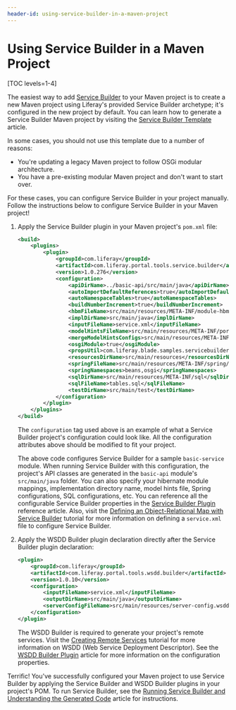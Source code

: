 ```yaml
---
header-id: using-service-builder-in-a-maven-project
---
```


# Using Service Builder in a Maven Project

[TOC levels=1-4]

The easiest way to add
[Service Builder](/develop/frameworks/-/knowledge_base/7-2/what-is-service-builder)
to your Maven project is to create a new Maven project using Liferay's provided
Service Builder archetype; it's configured in the new project by default. You
can learn how to generate a Service Builder Maven project by visiting the
[Service Builder Template](/docs/7-2/reference/-/knowledge_base/r/service-builder-template)
article.

In some cases, you should not use this template due to a number of reasons:

- You're updating a legacy Maven project to follow OSGi modular architecture.
- You have a pre-existing modular Maven project and don't want to start over.

For these cases, you can configure Service Builder in your project manually.
Follow the instructions below to configure Service Builder in your Maven
project!

1.  Apply the Service Builder plugin in your Maven project's `pom.xml` file:

    ```xml
    <build>
        <plugins>
            <plugin>
                <groupId>com.liferay</groupId>
                <artifactId>com.liferay.portal.tools.service.builder</artifactId>
                <version>1.0.276</version>
                <configuration>
                    <apiDirName>../basic-api/src/main/java</apiDirName>
                    <autoImportDefaultReferences>true</autoImportDefaultReferences>
                    <autoNamespaceTables>true</autoNamespaceTables>
                    <buildNumberIncrement>true</buildNumberIncrement>
                    <hbmFileName>src/main/resources/META-INF/module-hbm.xml</hbmFileName>
                    <implDirName>src/main/java</implDirName>
                    <inputFileName>service.xml</inputFileName>
                    <modelHintsFileName>src/main/resources/META-INF/portlet-model-hints.xml</modelHintsFileName>
                    <mergeModelHintsConfigs>src/main/resources/META-INF/portlet-model-hints.xml</mergeModelHintsConfigs>
                    <osgiModule>true</osgiModule>
                    <propsUtil>com.liferay.blade.samples.servicebuilder.service.util.PropsUtil</propsUtil>
                    <resourcesDirName>src/main/resources</resourcesDirName>
                    <springFileName>src/main/resources/META-INF/spring/module-spring.xml</springFileName>
                    <springNamespaces>beans,osgi</springNamespaces>
                    <sqlDirName>src/main/resources/META-INF/sql</sqlDirName>
                    <sqlFileName>tables.sql</sqlFileName>
                    <testDirName>src/main/test</testDirName>
                </configuration>
            </plugin>
        </plugins>
    </build>
    ```

    The `configuration` tag used above is an example of what a Service Builder
    project's configuration could look like. All the configuration attributes
    above should be modified to fit your project.

    The above code configures Service Builder for a sample `basic-service`
    module. When running Service Builder with this configuration, the project's
    API classes are generated in the `basic-api` module's `src/main/java`
    folder. You can also specify your hibernate module mappings, implementation
    directory name, model hints file, Spring configurations, SQL configurations,
    etc. You can reference all the configurable Service Builder properties in
    the
    [Service Builder Plugin](/docs/7-2/reference/-/knowledge_base/r/service-builder-with-maven)
    reference article. Also, visit the
    [Defining an Object-Relational Map with Service Builder](/docs/7-2/frameworks/-/knowledge_base/f/defining-an-object-relational-map-with-service-builder)
    tutorial for more information on defining a `service.xml` file to configure
    Service Builder.

2.  Apply the WSDD Builder plugin declaration directly after the Service Builder
    plugin declaration:

    ```xml
    <plugin>
        <groupId>com.liferay</groupId>
        <artifactId>com.liferay.portal.tools.wsdd.builder</artifactId>
        <version>1.0.10</version>
        <configuration>
            <inputFileName>service.xml</inputFileName>
            <outputDirName>src/main/java</outputDirName>
            <serverConfigFileName>src/main/resources/server-config.wsdd</serverConfigFileName>
        </configuration>
    </plugin>
    ```

    The WSDD Builder is required to generate your project's remote services.
    Visit the
    [Creating Remote Services](/docs/7-2/frameworks/-/knowledge_base/f/creating-remote-services)
    tutorial for more information on WSDD (Web Service Deployment Descriptor).
    See the
    [WSDD Builder Plugin](/docs/7-2/reference/-/knowledge_base/r/wsdd-builder-plugin)
    article for more information on the configuration properties.

Terrific! You've successfully configured your Maven project to use Service
Builder by applying the Service Builder and WSDD Builder plugins in your
project's POM. To run Service Builder, see the
[Running Service Builder and Understanding the Generated Code](/docs/7-2/frameworks/-/knowledge_base/f/running-service-builder)
article for instructions.
